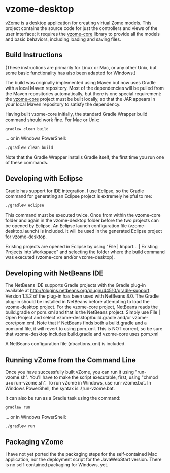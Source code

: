 vzome-desktop
=============

[vZome](http://vzome.com/) is a desktop application for creating virtual Zome models.  This project contains the source code for just the controllers and views of the user interface; it requires the [vzome-core](https://github.com/vorth/vzome-core/) library to provide all the models and basic behaviors, including loading and saving files.

Build Instructions
-------------

(These instructions are primarily for Linux or Mac, or any other Unix, but some basic functionality has also been adapted for Windows.)

The build was originally implemented using Maven but now uses Gradle with a local Maven repository.  Most of the dependencies will be pulled from the Maven repositories automatically, but there is one special requirement: the [vzome-core](https://github.com/vorth/vzome-core/) project must be built locally, so that the JAR appears in your local Maven repository to satisfy the dependency.

Having built vzome-core initially, the standard Gradle Wrapper build command should work fine. For Mac or Unix:

    gradlew clean build
	
... or in Windows PowerShell:

	./gradlew clean build

Note that the Gradle Wrapper installs Gradle itself, the first time you run one of these commands.	

Developing with Eclipse
-------------

Gradle has support for IDE integration.  I use Eclipse, so the Gradle command for generating an Eclipse project is extremely helpful to me:

    ./gradlew eclipse

This command must be executed twice. Once from within the vzome-core folder and again in the vzome-desktop folder before the two projects can be opened by Eclipse. An Eclipse launch configuration file (vzome-desktop.launch) is included. It will be used in the generated Eclipse project for vzome-desktop.

Existing projects are opened in Eclipse by using "File | Import... | Existing Projects into Workspace" and selecting the folder where the build command was executed (vzome-core and/or vzome-desktop).

Developing with NetBeans IDE
-------------

The NetBeans IDE supports Gradle projects with the Gradle plug-in available at http://plugins.netbeans.org/plugin/44510/gradle-support. Version 1.3.2 of the plug-in has been used with NetBeans 8.0. The Gradle plug-in should be installed in NetBeans before attempting to load the vzome-desktop project. For the vzome-core project, NetBeans reads the build.gradle or pom.xml and that is the NetBeans project. Simply use File | Open Project and select vzome-desktop/build.gradle and/or vzome-core/pom.xml. Note that if NetBeans finds both a build.gradle and a pom.xml file, it will revert to using pom.xml. This is NOT correct, so be sure that vzome-desktop includes build.gradle and vzome-core uses pom.xml

A NetBeans configuration file (nbactions.xml) is included.


Running vZome from the Command Line
--------------

Once you have successfully built vZome, you can run it using "run-vzome.sh".  You'll have to make the script executable, first, using "chmod u+x run-vzome.sh". To run vZome in Windows, use run-vzome.bat. In Windows PowerShell, the syntax is .\run-vzome.bat.

It can also be run as a Gradle task using the command:

	gradlew run
	
... or in Windows PowerShell:

	./gradlew run


Packaging vZome
---------------

I have not yet ported the the packaging steps for the self-contained Mac application, nor the deployment script for the JavaWebStart version.  There is no self-contained packaging for Windows, yet.

